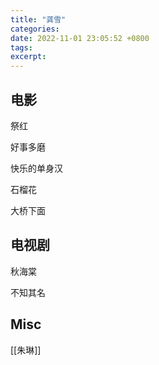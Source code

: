 ```yaml
---
title: "龚雪"
categories: 
date: 2022-11-01 23:05:52 +0800
tags: 
excerpt: 
---
```




## 电影

祭红

好事多磨

快乐的单身汉

石榴花

大桥下面

## 电视剧

秋海棠

不知其名

## Misc

[[朱琳]]

